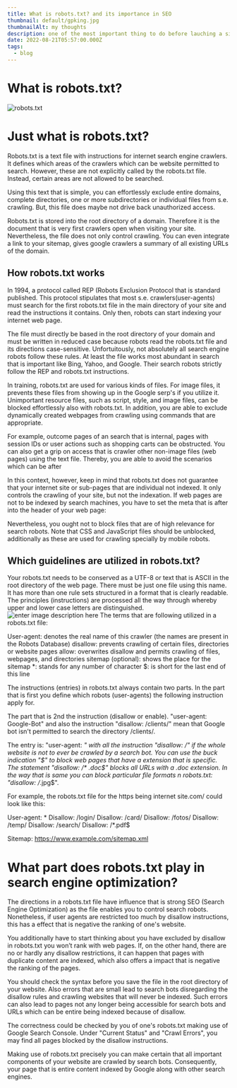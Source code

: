 ```yaml
---
title: What is robots.txt? and its importance in SEO
thumbnail: default/gpking.jpg
thumbnailAlt: my thoughts
description: one of the most important thing to do before lauching a site is to setup sitemap and robots.txt for google bots to crawl your website
date: 2022-08-21T05:57:00.000Z
tags:
  - blog
---
```


# What is robots.txt?
![robots.txt](https://miro.medium.com/max/966/1*InlE5EBbjkCQanIMAIcVDA.png)



# Just what is robots.txt?


Robots.txt is a text file with instructions for internet search engine crawlers. It defines which areas of the crawlers which can be website permitted to search. However, these are not explicitly called by the robots.txt file. Instead, certain areas are not allowed to be searched. 

Using this text that is simple, you can effortlessly exclude entire domains, complete directories, one or more subdirectories or individual files from s.e. crawling. But, this file does maybe not drive back unauthorized access.

Robots.txt is stored into the root directory of a domain. Therefore it is the document that is very first crawlers open when visiting your site. Nevertheless, the file does not only control crawling. You can even integrate a link to your sitemap, gives google crawlers a summary of all existing URLs of the domain.



## How robots.txt works

In 1994, a protocol called REP (Robots Exclusion Protocol that is standard published. This protocol stipulates that most s.e. crawlers(user-agents) must search for the first robots.txt file in the main directory of your site and read the instructions it contains. Only then, robots can start indexing your internet web page. 

The file must directly be based in the root directory of your domain and must be written in reduced case because robots read the robots.txt file and its directions case-sensitive. Unfortuitously, not absolutely all search engine robots follow these rules. At least the file works most abundant in search that is important like Bing, Yahoo, and Google. Their search robots strictly follow the REP and robots.txt instructions.

In training, robots.txt are used for various kinds of files. For image files, it prevents these files from showing up in the Google serp's if you utilize it. Unimportant resource files, such as script, style, and image files, can be blocked effortlessly also with robots.txt. In addition, you are able to exclude dynamically created webpages from crawling using commands that are appropriate.

 For example, outcome pages of an search that is internal, pages with session IDs or user actions such as shopping carts can be obstructed. You can also get a grip on access that is crawler other non-image files (web pages) using the text file. Thereby, you are able to avoid the scenarios which can be after

In this context, however, keep in mind that robots.txt does not guarantee that your internet site or sub-pages that are individual not indexed. It only controls the crawling of your site, but not the indexation. If web pages are not to be indexed by search machines, you have to set the meta that is after into the header of your web page:

<meta name="robots" content="noindex">
Nevertheless, you ought not to block files that are of high relevance for search robots. Note that CSS and JavaScript files should be unblocked, additionally as these are used for crawling specially by mobile robots.

## Which guidelines are utilized in robots.txt?

Your robots.txt needs to be conserved as a UTF-8 or text that is ASCII in the root directory of the web page. There must be just one file using this name. It has more than one rule sets structured in a format that is clearly readable. The principles (instructions) are processed all the way through whereby upper and lower case letters are distinguished.
![enter image description here](https://cf-assets.www.cloudflare.com/slt3lc6tev37/3Ywvq2PWJh61tcLdjerzsf/e9285f6cb42c1ece060d2e4aa29bf6b2/robots-txt-example.png)
The terms that are following utilized in a robots.txt file:

User-agent: denotes the real name of this crawler (the names are present in the Robots Database)
disallow: prevents crawling of certain files, directories or website pages
allow: overwrites disallow and permits crawling of files, webpages, and directories
sitemap (optional): shows the place for the sitemap
*: stands for any number of character
$: is short for the last end of this line

The instructions (entries) in robots.txt always contain two parts. In the part that is first you define which robots (user-agents) the following instruction apply for. 

The part that is 2nd the instruction (disallow or enable). "user-agent: Google-Bot" and also the instruction "disallow: /clients/" mean that Google bot isn't permitted to search the directory /clients/. 

The entry is: "user-agent: *" with all the instruction "disallow: /" if the whole website is not to ever be crawled by a search bot. You can use the buck indication "$" to block web pages that have a extension that is specific. The statement "disallow: /* .doc$" blocks all URLs with a .doc extension. In the way that is same you can block particular file formats n robots.txt: "disallow: /*.jpg$".

For example, the robots.txt file for the https being internet site.com/ could look like this:

User-agent: *
Disallow: /login/
Disallow: /card/
Disallow: /fotos/
Disallow: /temp/
Disallow: /search/
Disallow: /*.pdf$

Sitemap: https://www.example.com/sitemap.xml

# What part does robots.txt play in search engine optimization?

The directions in a robots.txt file have influence that is strong SEO (Search Engine Optimization) as the file enables you to control search robots. Nonetheless, if user agents are restricted too much by disallow instructions, this has a effect that is negative the ranking of one's website. 

You additionally have to start thinking about you have excluded by disallow in robots.txt you won’t rank with web pages. If, on the other hand, there are no or hardly any disallow restrictions, it can happen that pages with duplicate content are indexed, which also offers a impact that is negative the ranking of the pages.

You should check the syntax before you save the file in the root directory of your website. Also errors that are small lead to search bots disregarding the disallow rules and crawling websites that will never be indexed. Such errors can also lead to pages not any longer being accessible for search bots and URLs which can be entire being indexed because of disallow. 

The correctness could be checked by you of one's robots.txt making use of Google Search Console. Under "Current Status" and "Crawl Errors", you may find all pages blocked by the disallow instructions.

Making use of robots.txt precisely you can make certain that all important components of your website are crawled by search bots. Consequently, your page that is entire content indexed by Google along with other search engines.